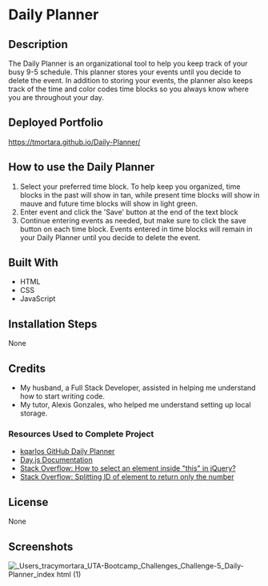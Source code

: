 # Daily Planner
## Description
The Daily Planner is an organizational tool to help you keep track of your busy 9-5 schedule. This planner stores your events until you decide to delete the event.  In addition to storing your events, the planner also keeps track of the time and color codes time blocks so you always know where you are throughout your day.
## Deployed Portfolio
https://tmortara.github.io/Daily-Planner/
## How to use the Daily Planner
1. Select your preferred time block.  To help keep you organized, time blocks in the past will show in tan, while present time blocks will show in mauve and future time blocks will show in light green. 
2. Enter event and click the 'Save' button at the end of the text block
3. Continue entering events as needed, but make sure to click the save button on each time block. Events entered in time blocks will remain in your Daily Planner until you decide to delete the event.
## Built With
- HTML
- CSS
- JavaScript
## Installation Steps
None
## Credits
- My husband, a Full Stack Developer, assisted in helping me understand how to start writing code. 
- My tutor, Alexis Gonzales, who helped me understand setting up local storage. 
### Resources Used to Complete Project
- [kqarlos GitHub Daily Planner](https://github.com/kqarlos/day-planner)
- [Day.js Documentation](https://day.js.org/en/)
- [Stack Overflow: How to select an element inside "this" in jQuery?](https://stackoverflow.com/questions/4868599/how-to-select-an-element-inside-this-in-jquery)
- [Stack Overflow: Splitting ID of element to return only the number](https://stackoverflow.com/questions/5067705/splitting-id-of-element-to-return-only-the-number)
## License
None
## Screenshots
![_Users_tracymortara_UTA-Bootcamp_Challenges_Challenge-5_Daily-Planner_index html (1)](https://user-images.githubusercontent.com/107971753/204344693-c1c6903a-b08f-4c27-9397-b6a79c29b69d.png)
